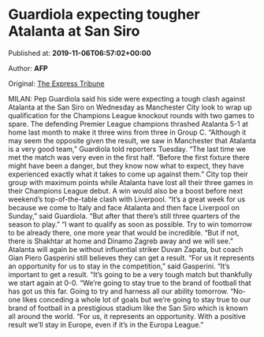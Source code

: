 
# Guardiola expecting tougher Atalanta at San Siro

Published at: **2019-11-06T06:57:02+00:00**

Author: **AFP**

Original: [The Express Tribune](https://tribune.com.pk/story/2094543/7-guardiola-expecting-tougher-atalanta-san-siro/)

MILAN: Pep Guardiola said his side were expecting a tough clash against Atalanta at the San Siro on Wednesday as Manchester City look to wrap up qualification for the Champions League knockout rounds with two games to spare.
The defending Premier League champions thrashed Atalanta 5-1 at home last month to make it three wins from three in Group C.
“Although it may seem the opposite given the result, we saw in Manchester that Atalanta is a very good team,” Guardiola told reporters Tuesday.
“The last time we met the match was very even in the first half.
“Before the first fixture there might have been a danger, but they know now what to expect, they have experienced exactly what it takes to come up against them.”
City top their group with maximum points while Atalanta have lost all their three games in their Champions League debut.
A win would also be a boost before next weekend’s top-of-the-table clash with Liverpool.
“It’s a great week for us because we come to Italy and face Atalanta and then face Liverpool on Sunday,” said Guardiola.
“But after that there’s still three quarters of the season to play.”
“I want to qualify as soon as possible. Try to win tomorrow to be already there, one more year that would be incredible.
“But if not, there is Shakhtar at home and Dinamo Zagreb away and we will see.”
Atalanta will again be without influential striker Duvan Zapata, but coach Gian Piero Gasperini still believes they can get a result.
“For us it represents an opportunity for us to stay in the competition,” said Gasperini.
“It’s important to get a result.
“It’s going to be a very tough match but thankfully we start again at 0-0.
“We’re going to stay true to the brand of football that has got us this far. Going to try and harness all our ability tomorrow.
“No-one likes conceding a whole lot of goals but we’re going to stay true to our brand of football in a prestigious stadium like the San Siro which is known all around the world.
“For us, it represents an opportunity. With a positive result we’ll stay in Europe, even if it’s in the Europa League.”
